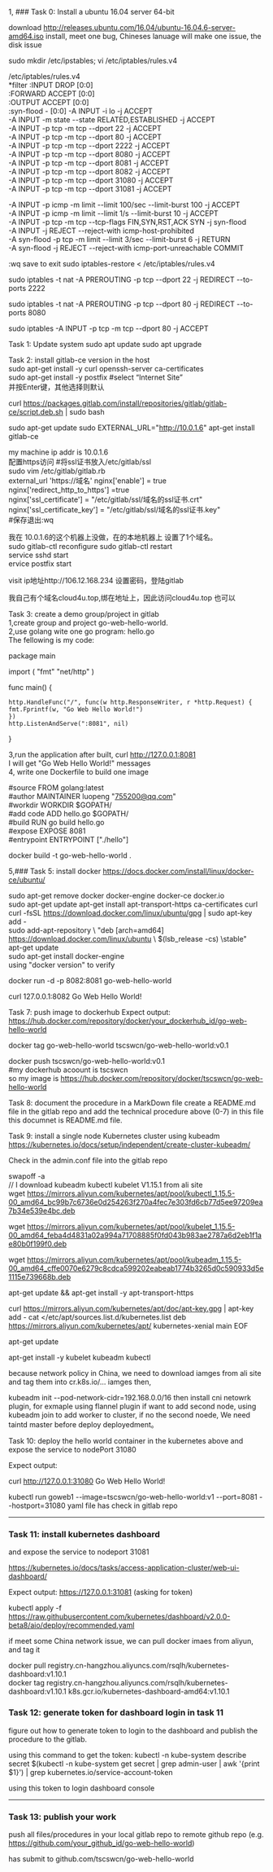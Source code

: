 
1, ### Task 0: Install a ubuntu 16.04 server 64-bit

download http://releases.ubuntu.com/16.04/ubuntu-16.04.6-server-amd64.iso install, meet one bug, Chineses lanuage will make one issue, the disk issue

sudo mkdir /etc/ipstables; vi /etc/iptables/rules.v4

/etc/iptables/rules.v4   
*filter :INPUT DROP [0:0]   
:FORWARD ACCEPT [0:0]   
:OUTPUT ACCEPT [0:0]     
:syn-flood - [0:0] -A INPUT -i lo -j ACCEPT     
-A INPUT -m state --state RELATED,ESTABLISHED -j ACCEPT   
-A INPUT -p tcp -m tcp --dport 22 -j ACCEPT   
-A INPUT -p tcp -m tcp --dport 80 -j ACCEPT   
-A INPUT -p tcp -m tcp --dport 2222 -j ACCEPT   
-A INPUT -p tcp -m tcp --dport 8080 -j ACCEPT   
-A INPUT -p tcp -m tcp --dport 8081 -j ACCEPT   
-A INPUT -p tcp -m tcp --dport 8082 -j ACCEPT   
-A INPUT -p tcp -m tcp --dport 31080 -j ACCEPT   
-A INPUT -p tcp -m tcp --dport 31081 -j ACCEPT  

-A INPUT -p icmp -m limit --limit 100/sec --limit-burst 100 -j ACCEPT   
-A INPUT -p icmp -m limit --limit 1/s --limit-burst 10 -j ACCEPT   
-A INPUT -p tcp -m tcp --tcp-flags FIN,SYN,RST,ACK SYN -j syn-flood   
-A INPUT -j REJECT --reject-with icmp-host-prohibited   
-A syn-flood -p tcp -m limit --limit 3/sec --limit-burst 6 -j RETURN   
-A syn-flood -j REJECT --reject-with icmp-port-unreachable COMMIT 

:wq save to exit sudo iptables-restore < /etc/iptables/rules.v4


sudo iptables -t nat -A PREROUTING -p tcp --dport 22 -j REDIRECT --to-ports 2222 

sudo iptables -t nat -A PREROUTING -p tcp --dport 80 -j REDIRECT --to-ports 8080 

sudo iptables -A INPUT -p tcp -m tcp --dport 80 -j ACCEPT


Task 1: Update system
sudo apt update sudo apt upgrade

Task 2: install gitlab-ce version in the host  
sudo apt-get install -y curl openssh-server ca-certificates   
sudo apt-get install -y postfix #select “Internet Site”  
并按Enter键，其他选择则默认  

curl https://packages.gitlab.com/install/repositories/gitlab/gitlab-ce/script.deb.sh | sudo bash

sudo apt-get update sudo EXTERNAL_URL="http://10.0.1.6" apt-get install gitlab-ce

my machine ip addr is  10.0.1.6  
配置https访问 #将ssl证书放入/etc/gitlab/ssl   
sudo vim /etc/gitlab/gitlab.rb   
external_url 'https://域名' nginx['enable'] = true   
nginx['redirect_http_to_https'] =true   
nginx['ssl_certificate'] = "/etc/gitlab/ssl/域名的ssl证书.crt"   
nginx['ssl_certificate_key'] = "/etc/gitlab/ssl/域名的ssl证书.key"   
#保存退出:wq  

我在 10.0.1.6的这个机器上没做，在的本地机器上 设置了1个域名。  
sudo gitlab-ctl reconfigure 
sudo gitlab-ctl restart   
service sshd start   
ervice postfix start  

visit ip地址http://106.12.168.234 设置密码，登陆gitlab    

我自己有个域名cloud4u.top,绑在地址上，因此访问cloud4u.top 也可以  

Task 3: create a demo group/project in gitlab  
1,create group and project go-web-hello-world.   
2,use golang wite one go program: hello.go   
The fellowing is my code:

package main

import (
"fmt"
"net/http"
)

func main() {  

    http.HandleFunc("/", func(w http.ResponseWriter, r *http.Request) {  
	fmt.Fprintf(w, "Go Web Hello World!")    
    })  
    http.ListenAndServe(":8081", nil)  
}  

3,run the application after built, curl http://127.0.0.1:8081  
I will get "Go Web Hello World!" messages     
4, write one Dockerfile to build one image   

#source FROM golang:latest   
#author MAINTAINER luopeng "755200@qq.com"   
#workdir WORKDIR $GOPATH/   
#add code ADD hello.go $GOPATH/   
#build RUN go build hello.go   
#expose EXPOSE 8081   
#entrypoint ENTRYPOINT ["./hello"]  

docker build -t go-web-hello-world .

5,### Task 5: install docker https://docs.docker.com/install/linux/docker-ce/ubuntu/ 

sudo apt-get remove docker docker-engine docker-ce docker.io   
sudo apt-get update apt-get install apt-transport-https ca-certificates curl  
curl -fsSL https://download.docker.com/linux/ubuntu/gpg | sudo apt-key add -   
sudo add-apt-repository \ "deb [arch=amd64] https://download.docker.com/linux/ubuntu \ $(lsb_release -cs) \stable"   
apt-get update     
sudo apt-get install docker-engine   
using "docker version" to verify

docker run -d -p 8082:8081 go-web-hello-world

curl 127.0.0.1:8082 Go Web Hello World!

Task 7: push image to dockerhub
Expect output: https://hub.docker.com/repository/docker/your_dockerhub_id/go-web-hello-world

docker tag go-web-hello-world tscswcn/go-web-hello-world:v0.1  

docker push tscswcn/go-web-hello-world:v0.1     
#my dockerhub acoount is tscswcn   
so my image is https://hub.docker.com/repository/docker/tscswcn/go-web-hello-world  


Task 8: document the procedure in a MarkDown file
create a README.md file in the gitlab repo and add the technical procedure above (0-7) in this file
this documnet is README.md file.

Task 9: install a single node Kubernetes cluster using kubeadm
https://kubernetes.io/docs/setup/independent/create-cluster-kubeadm/

Check in the admin.conf file into the gitlab repo 

swapoff -a  
// I  download kubeadm kubectl kubelet V1.15.1 from ali site  
wget https://mirrors.aliyun.com/kubernetes/apt/pool/kubectl_1.15.5-00_amd64_bc99b7c6736e0d254263f270a4fec7e303fd6cb77d5ee97209ea7b34e539e4bc.deb 

wget https://mirrors.aliyun.com/kubernetes/apt/pool/kubelet_1.15.5-00_amd64_feba4d4831a02a994a71708885f0fd043b983ae2787a6d2eb1f1ae80b0f199f0.deb   

wget https://mirrors.aliyun.com/kubernetes/apt/pool/kubeadm_1.15.5-00_amd64_cffe0070e6279c8cdca599202eabeab1774b3265d0c590933d5e1115e739668b.deb  

apt-get update && apt-get install -y apt-transport-https 

curl https://mirrors.aliyun.com/kubernetes/apt/doc/apt-key.gpg | apt-key add - cat </etc/apt/sources.list.d/kubernetes.list deb https://mirrors.aliyun.com/kubernetes/apt/ kubernetes-xenial main EOF 

apt-get update 

apt-get install -y kubelet kubeadm kubectl

because network policy in  China, we need to download iamges from ali site and tag them into  cr.k8s.io/...  iamges 
then,

kubeadm init --pod-network-cidr=192.168.0.0/16 then 
install  cni netowrk plugin, for exmaple using  flannel plugin
if want to add second node, using  kubeadm join  to add  worker to cluster,
if no the second noede, We need taintd master before deploy deployedment。 

Task 10: deploy the hello world container
in the kubernetes above and expose the service to nodePort 31080

Expect output:

curl http://127.0.0.1:31080
Go Web Hello World!

kubectl run goweb1 --image=tscswcn/go-web-hello-world:v1 --port=8081 --hostport=31080
yaml file has check in gitlab repo


------------------------------------

### Task 11: install kubernetes dashboard

and expose the service to nodeport 31081

https://kubernetes.io/docs/tasks/access-application-cluster/web-ui-dashboard/

Expect output: https://127.0.0.1:31081 (asking for token)

kubectl apply -f https://raw.githubusercontent.com/kubernetes/dashboard/v2.0.0-beta8/aio/deploy/recommended.yaml

if meet some China network issue, we can pull docker imaes from aliyun, and tag it  

docker pull registry.cn-hangzhou.aliyuncs.com/rsqlh/kubernetes-dashboard:v1.10.1  
docker tag registry.cn-hangzhou.aliyuncs.com/rsqlh/kubernetes-dashboard:v1.10.1 k8s.gcr.io/kubernetes-dashboard-amd64:v1.10.1   



### Task 12: generate token for dashboard login in task 11

figure out how to generate token to login to the dashboard and publish the procedure to the gitlab.

using this command to get the token:
kubectl -n kube-system describe secret $(kubectl -n kube-system get secret | grep admin-user | awk '{print $1}') | grep kubernetes.io/service-account-token

using this token to login dashboard console

--------------------------------------

### Task 13: publish your work

push all files/procedures in your local gitlab repo to remote github repo (e.g. https://github.com/your_github_id/go-web-hello-world)

has submit to github.com/tscswcn/go-web-hello-world






 













